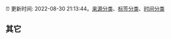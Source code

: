 :alarm_clock: 更新时间: 2022-08-30 21:13:44。[来源分类](../README.md)、[标签分类](../TAGS.md)、[时间分类](../TIMELINE.md)

## 其它



